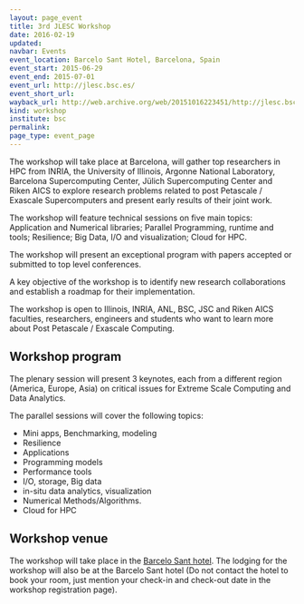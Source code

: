 ```yaml
---
layout: page_event
title: 3rd JLESC Workshop
date: 2016-02-19
updated:
navbar: Events
event_location: Barcelo Sant Hotel, Barcelona, Spain
event_start: 2015-06-29
event_end: 2015-07-01
event_url: http://jlesc.bsc.es/
event_short_url:
wayback_url: http://web.archive.org/web/20151016223451/http://jlesc.bsc.es/
kind: workshop
institute: bsc
permalink:
page_type: event_page
---
```


The workshop will take place at Barcelona, will gather top researchers in HPC from INRIA, the
University of Illinois, Argonne National Laboratory, Barcelona Supercomputing Center, Jülich
Supercomputing Center and Riken AICS to explore research problems related to post Petascale /
Exascale Supercomputers and present early results of their joint work.

The workshop will feature technical sessions on five main topics: Application and Numerical
libraries; Parallel Programming, runtime and tools; Resilience; Big Data, I/O and visualization;
Cloud for HPC.

The workshop will present an exceptional program with papers accepted or submitted to top level
conferences.

A key objective of the workshop is to identify new research collaborations and establish a roadmap
for their implementation.

The workshop is open to Illinois, INRIA, ANL, BSC, JSC and Riken AICS faculties, researchers,
engineers and students who want to learn more about Post Petascale / Exascale Computing.


## Workshop program

The plenary session will present 3 keynotes, each from a different region (America, Europe, Asia) on
critical issues for Extreme Scale Computing and Data Analytics.

The parallel sessions will cover the following topics:
- Mini apps, Benchmarking, modeling
- Resilience
- Applications
- Programming models
- Performance tools
- I/O, storage, Big data
- in-situ data analytics, visualization
- Numerical Methods/Algorithms.
- Cloud for HPC


## Workshop venue

The workshop will take place in the [Barcelo Sant hotel][hotel_homepage].
The lodging for the workshop will also be at the Barcelo Sant hotel (Do not contact the hotel to
book your room, just mention your check-in and check-out date in the workshop registration page).

[hotel_homepage]: http://www.barcelo.com/BarceloHotels/en_US/hotels/Spain/Barcelona/hotel-barcelo-sants/general-description.aspx
